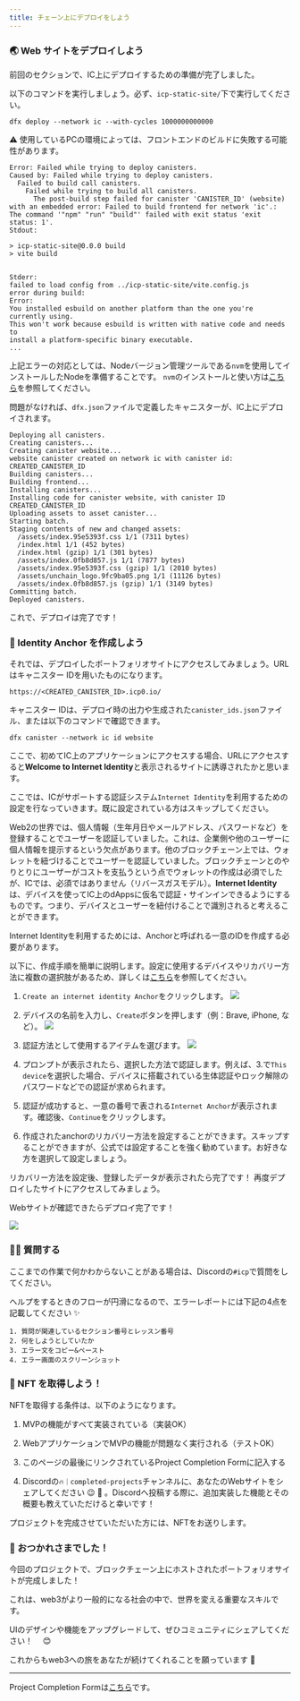 ```yaml
---
title: チェーン上にデプロイをしよう
---
```

### 🌏 Web サイトをデプロイしよう

前回のセクションで、IC上にデプロイするための準備が完了しました。

以下のコマンドを実行しましょう。必ず、`icp-static-site/`下で実行してください。

```
dfx deploy --network ic --with-cycles 1000000000000
```

⚠️ 使用しているPCの環境によっては、フロントエンドのビルドに失敗する可能性があります。

```
Error: Failed while trying to deploy canisters.
Caused by: Failed while trying to deploy canisters.
  Failed to build call canisters.
    Failed while trying to build all canisters.
      The post-build step failed for canister 'CANISTER_ID' (website) with an embedded error: Failed to build frontend for network 'ic'.: The command '"npm" "run" "build"' failed with exit status 'exit status: 1'.
Stdout:

> icp-static-site@0.0.0 build
> vite build


Stderr:
failed to load config from ../icp-static-site/vite.config.js
error during build:
Error:
You installed esbuild on another platform than the one you're currently using.
This won't work because esbuild is written with native code and needs to
install a platform-specific binary executable.
...
```

上記エラーの対応としては、Nodeバージョン管理ツールである`nvm`を使用してインストールしたNodeを準備することです。
`nvm`のインストールと使い方は[こちら](https://github.com/nvm-sh/nvm#installing-and-updating)を参照してください。

問題がなければ、`dfx.json`ファイルで定義したキャニスターが、IC上にデプロイされます。

```
Deploying all canisters.
Creating canisters...
Creating canister website...
website canister created on network ic with canister id: CREATED_CANISTER_ID
Building canisters...
Building frontend...
Installing canisters...
Installing code for canister website, with canister ID CREATED_CANISTER_ID
Uploading assets to asset canister...
Starting batch.
Staging contents of new and changed assets:
  /assets/index.95e5393f.css 1/1 (7311 bytes)
  /index.html 1/1 (452 bytes)
  /index.html (gzip) 1/1 (301 bytes)
  /assets/index.0fb8d857.js 1/1 (7877 bytes)
  /assets/index.95e5393f.css (gzip) 1/1 (2010 bytes)
  /assets/unchain_logo.9fc9ba05.png 1/1 (11126 bytes)
  /assets/index.0fb8d857.js (gzip) 1/1 (3149 bytes)
Committing batch.
Deployed canisters.
```

これで、デプロイは完了です！

### 🔐 Identity Anchor を作成しよう

それでは、デプロイしたポートフォリオサイトにアクセスしてみましょう。URLはキャニスター IDを用いたものになります。

`https://<CREATED_CANISTER_ID>.icp0.io/`

キャニスター IDは、デプロイ時の出力や生成された`canister_ids.json`ファイル、または以下のコマンドで確認できます。

```
dfx canister --network ic id website
```

ここで、初めてIC上のアプリケーションにアクセスする場合、URLにアクセスすると**Welcome to Internet Identity**と表示されるサイトに誘導されたかと思います。

ここでは、ICがサポートする認証システム`Internet Identity`を利用するための設定を行なっていきます。既に設定されている方はスキップしてください。

Web2の世界では、個人情報（生年月日やメールアドレス、パスワードなど）を登録することでユーザーを認証していました。これは、企業側や他のユーザーに個人情報を提示するという欠点があります。他のブロックチェーン上では、ウォレットを紐づけることでユーザーを認証していました。ブロックチェーンとのやりとりにユーザーがコストを支払うという点でウォレットの作成は必須でしたが、ICでは、必須ではありません（リバースガスモデル）。**Internet Identity**は、デバイスを使ってIC上のdAppsに仮名で認証・サインインできるようにするものです。つまり、デバイスとユーザーを紐付けることで識別されると考えることができます。

Internet Identityを利用するためには、Anchorと呼ばれる一意のIDを作成する必要があります。

以下に、作成手順を簡単に説明します。設定に使用するデバイスやリカバリー方法に複数の選択肢があるため、詳しくは[こちら](https://internetcomputer.org/docs/current/tokenomics/identity-auth/auth-how-to/)を参照してください。

1. `Create an internet identity Anchor`をクリックします。
   ![](/images/ICP-Static-Site/section-4/4_1_1.png)

2. デバイスの名前を入力し、`Create`ボタンを押します（例：Brave, iPhone, など）。
   ![](/images/ICP-Static-Site/section-4/4_1_2.png)

3. 認証方法として使用するアイテムを選びます。
   ![](/images/ICP-Static-Site/section-4/4_1_3.png)

4. プロンプトが表示されたら、選択した方法で認証します。例えば、3.で`This device`を選択した場合、デバイスに搭載されている生体認証やロック解除のパスワードなどでの認証が求められます。

5. 認証が成功すると、一意の番号で表される`Internet Anchor`が表示されます。確認後、`Continue`をクリックします。

6. 作成されたanchorのリカバリー方法を設定することができます。スキップすることができますが、公式では設定することを強く勧めています。お好きな方を選択して設定しましょう。

リカバリー方法を設定後、登録したデータが表示されたら完了です！ 再度デプロイしたサイトにアクセスしてみましょう。

Webサイトが確認できたらデプロイ完了です！

![](/images/ICP-Static-Site/section-4/4_1_4.png)

### 🙋‍♂️ 質問する

ここまでの作業で何かわからないことがある場合は、Discordの`#icp`で質問をしてください。

ヘルプをするときのフローが円滑になるので、エラーレポートには下記の4点を記載してください ✨

```
1. 質問が関連しているセクション番号とレッスン番号
2. 何をしようとしていたか
3. エラー文をコピー&ペースト
4. エラー画面のスクリーンショット
```

### 🎫 NFT を取得しよう！

NFTを取得する条件は、以下のようになります。

1. MVPの機能がすべて実装されている（実装OK）

2. WebアプリケーションでMVPの機能が問題なく実行される（テストOK）

3. このページの最後にリンクされているProject Completion Formに記入する

4. Discordの`🔥｜completed-projects`チャンネルに、あなたのWebサイトをシェアしてください 😉 🎉 。Discordへ投稿する際に、追加実装した機能とその概要も教えていただけると幸いです！

プロジェクトを完成させていただいた方には、NFTをお送りします。

### 🎉 おつかれさまでした！

今回のプロジェクトで、ブロックチェーン上にホストされたポートフォリオサイトが完成しました！

これは、web3がより一般的になる社会の中で、世界を変える重要なスキルです。

UIのデザインや機能をアップグレードして、ぜひコミュニティにシェアしてください！　 😊

これからもweb3への旅をあなたが続けてくれることを願っています 🚀

---

Project Completion Formは[こちら](https://airtable.com/shrf1cCtTx0iQuszX)です。

